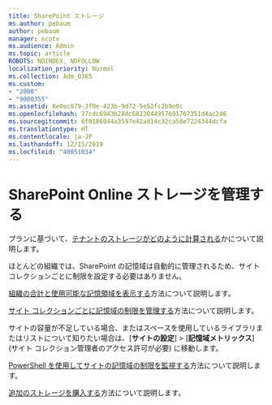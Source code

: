 ```yaml
---
title: SharePoint ストレージ
ms.author: pebaum
author: pebaum
manager: scotv
ms.audience: Admin
ms.topic: article
ROBOTS: NOINDEX, NOFOLLOW
localization_priority: Normal
ms.collection: Adm_O365
ms.custom:
- "2008"
- "9000355"
ms.assetid: 8e0ec879-3f0e-423b-9d72-5e52fc2b9e0c
ms.openlocfilehash: 37cdc6943b28dc6823044957691767351d4ac246
ms.sourcegitcommit: 0f0186044a3597e42ad14c32ca58e7224344dcfa
ms.translationtype: HT
ms.contentlocale: ja-JP
ms.lasthandoff: 12/15/2019
ms.locfileid: "40051034"
---
```

# <a name="manage-your-sharepoint-online-storage"></a>SharePoint Online ストレージを管理する

プランに基づいて、[テナントのストレージがどのように計算される](https://docs.microsoft.com/office365/servicedescriptions/sharepoint-online-service-description/sharepoint-online-limits?redirectedfrom=MSDN#limits-by-plan)かについて説明します。

ほとんどの組織では、SharePoint の記憶域は自動的に管理されるため、サイト コレクションごとに制限を設定する必要はありません。

[組織の合計と使用可能な記憶領域を表示する](https://docs.microsoft.com/sharepoint/manage-site-collection-storage-limits)方法について説明します。

[サイト コレクションごとに記憶域の制限を管理する](https://docs.microsoft.com/sharepoint/manage-site-collection-storage-limits#manage-individual-site-storage-limits)方法について説明します。

サイトの容量が不足している場合、またはスペースを使用しているライブラリまたはリストについて知りたい場合は、[**サイトの設定**] > [**記憶域メトリックス**] (サイト コレクション管理者のアクセス許可が必要) に移動します。

[PowerShell を使用してサイトの記憶域の制限を監視する](https://docs.microsoft.com/sharepoint/manage-site-collection-storage-limits#monitor-site-storage-limits-by-using-powershell)方法について説明します。

[追加のストレージを購入する](https://docs.microsoft.com/office365/admin/subscriptions-and-billing/add-storage-space)方法について説明します。 
  